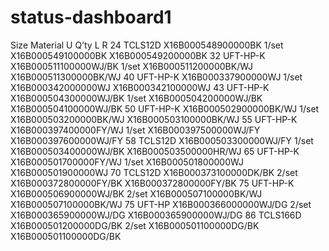 # status-dashboard1
Size	Material	U	Q’ty 	L	R
24	TCLS12D	X16B000548900000BK	1/set	X16B000549100000BK	X16B000549200000BK
32	UFT-HP-K	X16B000511100000WJ/BK	1/set	X16B000511200000BK/WJ	X16B000511300000BK/WJ
40	UFT-HP-K	X16B000337900000WJ	1/set	X16B000342000000WJ	X16B000342100000WJ
43	UFT-HP-K	X16B000504300000WJ/BK	1/set	X16B000504200000WJ/BK	X16B000504100000WJ/BK
50	UFT-HP-K	X16B000502900000BK/WJ	1/set	X16B000503200000BK/WJ	X16B000503100000BK/WJ
55	UFT-HP-K	X16B000397400000FY/WJ	1/set	X16B000397500000WJ/FY	X16B000397600000WJ/FY
58	TCLS12D	X16B000503300000WJ/FY	1/set	X16B000503400000WJ/BK	X16B000503500000HR/WJ
65	UFT-HP-K	X16B000501700000FY/WJ	1/set	X16B000501800000WJ	X16B000501900000WJ
70	TCLS12D	X16B000373100000DK/BK	2/set	X16B000372800000FY/BK	X16B000372800000FY/BK
75	UFT-HP-K	X16B000506900000WJ/BK	2/set	X16B000507100000BK/WJ	X16B000507100000BK/WJ
75	UFT-HP	X16B000366000000WJ/DG	2/set	X16B000365900000WJ/DG	X16B000365900000WJ/DG
86	TCLS166D	X16B000501200000DG/BK	2/set	X16B000501100000DG/BK	X16B000501100000DG/BK
